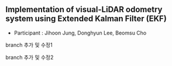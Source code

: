 ## Implementation of visual-LiDAR odometry system using Extended Kalman Filter (EKF)

- Participant : Jihoon Jung, Donghyun Lee, Beomsu Cho

branch 추가 및 수정1

branch 추가 및 수정2
